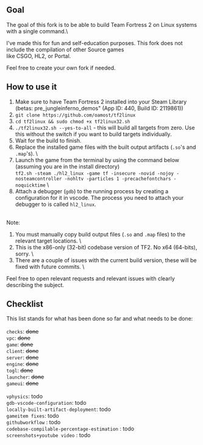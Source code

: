 ## Goal

The goal of this fork is to be able to build Team Fortress 2 on Linux systems with a single command.\ 

I've made this for fun and self-education purposes. This fork does not include the compilation of other Source games \
like CSGO, HL2, or Portal. 

Feel free to create your own fork if needed.

## How to use it

1. Make sure to have Team Fortress 2 installed into your Steam Library (betas: pre_jungleinferno_demos" (App ID: 440, Build ID: 2119861))
2. `git clone https://github.com/oamost/tf2linux`
3. `cd tf2linux && sudo chmod +x tf2linux32.sh`
4. `./tf2linux32.sh --yes-to-all` - this will build all targets from zero. Use this without the switch if you want to build targets individually.
5. Wait for the build to finish.
6. Replace the installed game files with the built output artifacts (`.so`'s and `.map`'s). \
7. Launch the game from the terminal by using the command below (assuming you are in the install directory)\
`tf2.sh -steam ./hl2_linux -game tf -insecure -novid -nojoy -nosteamcontroller -nohltv -particles 1 -precachefontchars -noquicktime` \
8. Attach a debugger (`gdb`) to the running process by creating a configuration for it in vscode. The process you need to attach your
debugger to is called `hl2_linux`. 

\
Note:  

1. You must manually copy build output files (`.so` and `.map` files) to the relevant target locations. \
2. This is the x86-only (32-bit) codebase version of TF2. No x64 (64-bits), sorry. \
3. There are a couple of issues with the current build version, these will be fixed with future commits. \

Feel free to open relevant requests and relevant issues with clearly describing the subject.

## Checklist

This list stands for what has been done so far and what needs to be done: \
\
`checks`: ~~done~~ \
`vpc`: ~~done~~ \
`game`: ~~done~~ \
`client`: ~~done~~ \
`server`: ~~done~~ \
`engine`: ~~done~~ \
`togl`: ~~done~~ \
`launcher`: ~~done~~ \
`gameui`: ~~done~~ \
\
`vphysics`: todo \
`gdb-vscode-configuration`: todo \
`locally-built-artifact-deployment`: todo \
`gameitem fixes`: todo \
`githubworkflow` : todo \
`codebase-compilable-percentage-estimation` : todo \
`screenshots+youtube video` : todo



